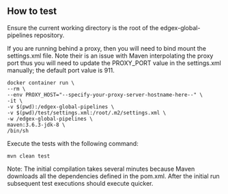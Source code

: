 ## How to test

Ensure the current working directory is the root of the edgex-global-pipelines repository.

If you are running behind a proxy, then you will need to bind mount the settings.xml file. Note their is an issue with Maven interpolating the proxy port thus you will need to update the PROXY_PORT value in the settings.xml manually; the default port value is 911.

```Shell
docker container run \
--rm \
--env PROXY_HOST="--specify-your-proxy-server-hostname-here--" \
-it \
-v $(pwd):/edgex-global-pipelines \
-v $(pwd)/test/settings.xml:/root/.m2/settings.xml \
-w /edgex-global-pipelines \
maven:3.6.3-jdk-8 \
/bin/sh
```

Execute the tests with the following command:
```Shell
mvn clean test
```

Note: The initial compilation takes several minutes because Maven downloads all the dependencies defined in the pom.xml. After the initial run subsequent test executions should execute quicker.